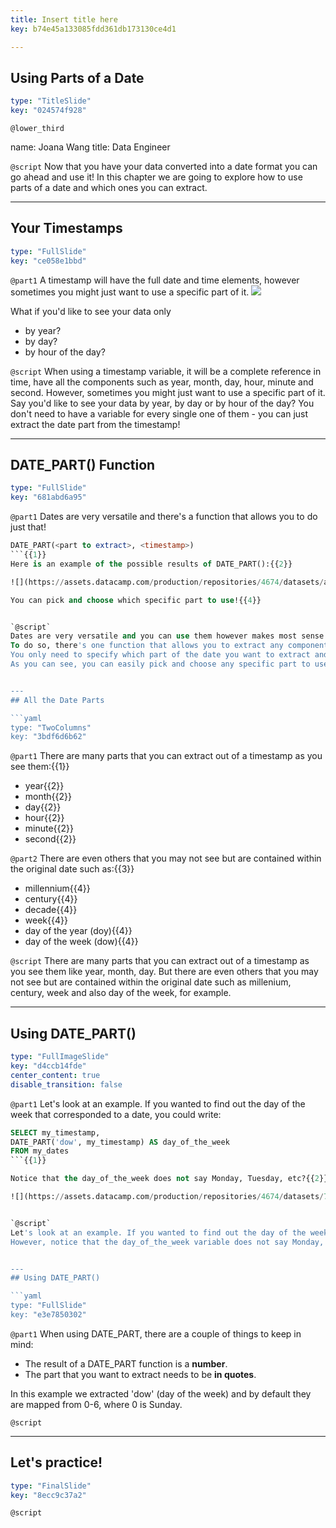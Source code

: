 ```yaml
---
title: Insert title here
key: b74e45a133085fdd361db173130ce4d1

---
```

## Using Parts of a Date

```yaml
type: "TitleSlide"
key: "024574f928"
```

`@lower_third`

name: Joana Wang
title: Data Engineer


`@script`
Now that you have your data converted into a date format you can go ahead and use it!
In this chapter we are going to explore how to use parts of a date and which ones you can extract.


---
## Your Timestamps

```yaml
type: "FullSlide"
key: "ce058e1bbd"
```

`@part1`
A timestamp will have the full date and time elements, however sometimes you might just want to use a specific part of it.
![](https://assets.datacamp.com/production/repositories/4674/datasets/87e0ed5ea1f52f2975536ab7d0a1d348c57b5ce5/timestamp.png)

What if you'd like to see your data only 
- by year?
- by day?
- by hour of the day?


`@script`
When using a timestamp variable, it will be a complete reference in time, have all the components such as year, month, day, hour, minute and second.
However, sometimes you might just want to use a specific part of it. Say you'd like to see your data by year, by day or by hour of the day? You don't need to have a variable for every single one of them - you can just extract the date part from the timestamp!


---
## DATE_PART() Function

```yaml
type: "FullSlide"
key: "681abd6a95"
```

`@part1`
Dates are very versatile and there's a function that allows you to do just that!

```SQL
DATE_PART(<part to extract>, <timestamp>)
```{{1}}
Here is an example of the possible results of DATE_PART():{{2}}

![](https://assets.datacamp.com/production/repositories/4674/datasets/a0115356349d08c176d956630e2287d82a6ba87a/date_part%20table.png){{3}}

You can pick and choose which specific part to use!{{4}}


`@script`
Dates are very versatile and you can use them however makes most sense for your analysis.
To do so, there's one function that allows you to extract any component of the date called DATE_PART().
You only need to specify which part of the date you want to extract and which date to get it from and it will return only that.
As you can see, you can easily pick and choose any specific part to use!


---
## All the Date Parts

```yaml
type: "TwoColumns"
key: "3bdf6d6b62"
```

`@part1`
There are many parts that you can extract out of a timestamp as you see them:{{1}}
- year{{2}}
- month{{2}}
- day{{2}}
- hour{{2}}
- minute{{2}}
- second{{2}}


`@part2`
There are even others that you may not see but are contained within the original date such as:{{3}}
- millennium{{4}}
- century{{4}}
- decade{{4}}
- week{{4}}
- day of the year (doy){{4}}
- day of the week (dow){{4}}


`@script`
There are many parts that you can extract out of a timestamp as you see them like year, month, day.
But there are even others that you may not see but are contained within the original date such as millenium, century, week and also day of the week, for example.


---
## Using DATE_PART()

```yaml
type: "FullImageSlide"
key: "d4ccb14fde"
center_content: true
disable_transition: false
```

`@part1`
Let's look at an example. If you wanted to find out the day of the week that corresponded to a date, you could write:
```SQL
SELECT my_timestamp,
DATE_PART('dow', my_timestamp) AS day_of_the_week
FROM my_dates
```{{1}}

Notice that the day_of_the_week does not say Monday, Tuesday, etc?{{2}}

![](https://assets.datacamp.com/production/repositories/4674/datasets/71ce80576f161b25a95ef9669f942509200372cd/day_of_week.png){{2}}


`@script`
Let's look at an example. If you wanted to find out the day of the week that corresponded to a date, you could write the following.
However, notice that the day_of_the_week variable does not say Monday, Tuesday, etc?


---
## Using DATE_PART()

```yaml
type: "FullSlide"
key: "e3e7850302"
```

`@part1`
When using DATE_PART, there are a couple of things to keep in mind:
- The result of a DATE_PART function is a **number**.
- The part that you want to extract needs to be **in quotes**.


In this example we extracted 'dow' (day of the week) and by default they are mapped from 0-6, where 0 is Sunday.


`@script`



---
## Let's practice!

```yaml
type: "FinalSlide"
key: "8ecc9c37a2"
```

`@script`


